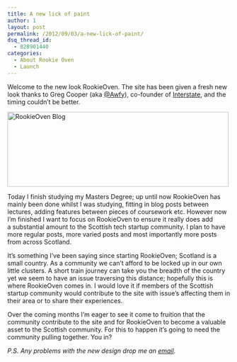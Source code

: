 ```yaml
---
title: A new lick of paint
author: 1
layout: post
permalink: /2012/09/03/a-new-lick-of-paint/
dsq_thread_id:
  - 828901440
categories:
  - About Rookie Oven
  - Launch
---
```

Welcome to the new look RookieOven. The site has been given a fresh new look thanks to Greg Cooper (aka [@Awfy][1]), co-founder of [Interstate][2], and the timing couldn&#8217;t be better.

[<img class="aligncenter size-full wp-image-1221" title="rookieoven" src="http://www.rookieoven.com/wp-content/uploads/2012/09/rookieoven1.png" alt="RookieOven Blog" width="500" height="169" />][3]

Today I finish studying my Masters Degree; up until now RookieOven has mainly been done whilst I was studying, fitting in blog posts between lectures, adding features between pieces of coursework etc. However now I&#8217;m finished I want to focus on RookieOven to ensure it really does add a substantial amount to the Scottish tech startup community. I plan to have more regular posts, more varied posts and most importantly more posts from across Scotland.

It&#8217;s something I&#8217;ve been saying since starting RookieOven; Scotland is a small country. As a community we can&#8217;t afford to be locked up in our own little clusters. A short train journey can take you the breadth of the country yet we seem to have an issue traversing this distance; hopefully this is where RookieOven comes in. I would love it if members of the Scottish startup community would contribute to the site with issue&#8217;s affecting them in their area or to share their experiences.

Over the coming months I&#8217;m eager to see it come to fruition that the community contribute to the site and for RookieOven to become a valuable asset to the Scottish community. For this to happen it&#8217;s going to need the community pulling together. You in?

*P.S. Any problems with the new design drop me an [email][4].*

 [1]: http://twitter.com/awfy "Greg Cooper Twitter"
 [2]: http://interstateapp.com "Interstate App"
 [3]: http://www.rookieoven.com/wp-content/uploads/2012/09/rookieoven1.png
 [4]: mailto:michael@codecreated.me
